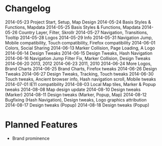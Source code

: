 # Changelog
2014-05-23 	Project Start, Setup, Map Design
2014-05-24	Basis Styles & Functions, Mapdata
2014-05-25	Basis Styles & Functions, Mapdata
2014-05-26	Country Layer, Filter, Skrollr
2014-05-27	Navigation, Transitions, Tooltip
2014-05-28	Logos
2014-05-29	Info
2014-05-31	Navigation Jump, Mobile compatibility, Touch compatibility, Firefox compatibility
2014-06-01	Colors, Social Sharing
2014-06-13	Marker Collision, Page Loading, A Logo
2014-06-14	Design Tweaks
2014-06-15	Design Tweaks, Hash Navigation
2014-06-16	Navigation Jump Filter Fix, Marker Collision, Design Tweaks
2014-06-20	2013, 2012
2014-06-23	2011, 2010
2014-06-24	More Logos, Brand Charts
2014-06-25	Brand Charts, Firefox tweaks
2014-06-26	Design Tweaks
2014-06-27	Design Tweaks, Tracking, Touch tweaks
2014-06-30	Touch tweaks, Ancient browser info, Hash navigation scroll, Mobile tweaks
2014-07-01	IE11 compatibility
2014-08-03	Local Map tiles, Marker & Popup tweaks
2014-08-08	Map design update
2014-08-10	Design tweaks (Marker)
2014-08-11	Design tweaks (Marker, Popup, Map)
2014-08-12	Bugfixing (Hash Navigation), Design tweaks, Logo graphics attribution
2014-08-17	Design tweaks (Popup)
2014-08-18	Design tweaks (Popup)

# Planned Features
- 	Brand prominence
